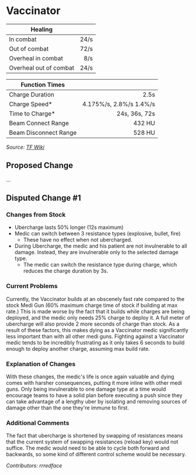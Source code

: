 # Vaccinator

| Healing                |      |
|------------------------|-----:|
| In combat              | 24/s |
| Out of combat          | 72/s |
| Overheal in combat     |  8/s |
| Overheal out of combat | 24/s |

| Function Times        |                         |
|-----------------------|------------------------:|
| Charge Duration       |                    2.5s |
| Charge Speed\*        | 4.175%/s, 2.8%/s 1.4%/s |
| Time to Charge\*      |           24s, 36s, 72s |
| Beam Connect Range    |                  432 HU |
| Beam Disconnect Range |                  528 HU |

*Source: [TF Wiki](https://wiki.teamfortress.com/wiki/Vaccinator)*

## Proposed Change
...

## Disputed Change #1

### Changes from Stock
* Ubercharge lasts 50% longer (12s maximum)
* Medic can switch between 3 resistance types (explosive, bullet, fire)
    * These have no effect when not ubercharged.
* During Ubercharge, the medic and his patient are not invulnerable to all damage. Instead, they are invulnerable only to the selected damage type.
    * The medic can switch the resistance type during charge, which reduces the charge duration by 3s.

### Current Problems
Currently, the Vaccinator builds at an obscenely fast rate compared to the stock Medi Gun (60% maximum charge time of stock if building at max rate.) This is made worse by the fact that it builds while charges are being deployed, and the medic only needs 25% charge to deploy it. A full meter of ubercharge will also provide 2 more seconds of charge than stock. As a result of these factors, this makes dying as a Vaccinator medic significantly less important than with all other medi guns. Fighting against a Vaccinator medic tends to be incredibly frustrating as it only takes 6 seconds to build enough to deploy another charge, assuming max build rate.

### Explanation of Changes
With these changes, the medic's life is once again valuable and dying comes with harsher consequences, putting it more inline with other medi guns. Only being invulnerable to one damage type at a time would encourage teams to have a solid plan before executing a push since they can take advantage of a lengthy uber by isolating and removing sources of damage other than the one they're immune to first.

### Additional Comments
The fact that ubercharge is shortened by swapping of resistances means that the current system of swapping resistances (reload key) would not suffice. The medic would need to be able to cycle both forward and backwards, so some kind of different control scheme would be necessary.

*Contributors: rrredface*

